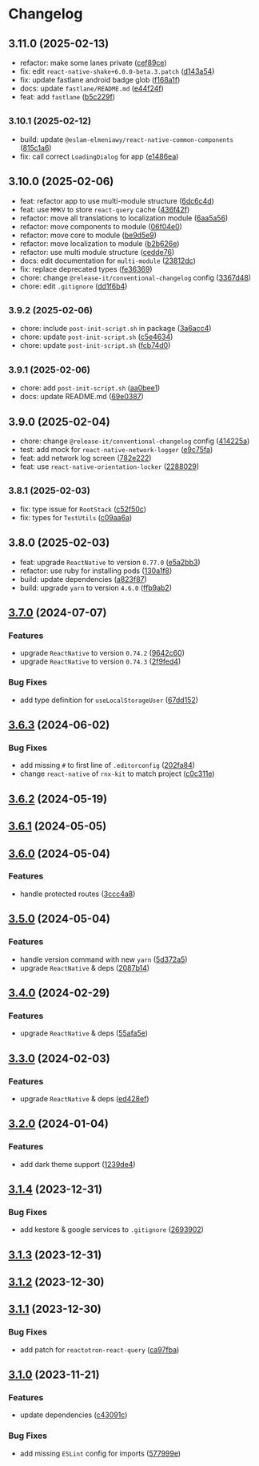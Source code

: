 # Changelog

## 3.11.0 (2025-02-13)

* refactor: make some lanes private ([cef89ce](https://github.com/EslamElMeniawy/react-native-temp/commit/cef89ce))
* fix: edit `react-native-shake+6.0.0-beta.3.patch` ([d143a54](https://github.com/EslamElMeniawy/react-native-temp/commit/d143a54))
* fix: update fastlane android badge glob ([f168a1f](https://github.com/EslamElMeniawy/react-native-temp/commit/f168a1f))
* docs: update `fastlane/README.md` ([e44f24f](https://github.com/EslamElMeniawy/react-native-temp/commit/e44f24f))
* feat: add `fastlane` ([b5c229f](https://github.com/EslamElMeniawy/react-native-temp/commit/b5c229f))

## <small>3.10.1 (2025-02-12)</small>

* build: update `@eslam-elmeniawy/react-native-common-components` ([815c1a6](https://github.com/EslamElMeniawy/react-native-temp/commit/815c1a6))
* fix: call correct `LoadingDialog` for app ([e1486ea](https://github.com/EslamElMeniawy/react-native-temp/commit/e1486ea))

## 3.10.0 (2025-02-06)

* feat: refactor app to use multi-module structure ([6dc6c4d](https://github.com/EslamElMeniawy/react-native-temp/commit/6dc6c4d))
* feat: use `MMKV` to store `react-query` cache ([436f42f](https://github.com/EslamElMeniawy/react-native-temp/commit/436f42f))
* refactor: move all translations to localization module ([6aa5a56](https://github.com/EslamElMeniawy/react-native-temp/commit/6aa5a56))
* refactor: move components to module ([06f04e0](https://github.com/EslamElMeniawy/react-native-temp/commit/06f04e0))
* refactor: move core to module ([be9d5e9](https://github.com/EslamElMeniawy/react-native-temp/commit/be9d5e9))
* refactor: move localization to module ([b2b626e](https://github.com/EslamElMeniawy/react-native-temp/commit/b2b626e))
* refactor: use multi module structure ([cedde76](https://github.com/EslamElMeniawy/react-native-temp/commit/cedde76))
* docs: edit documentation for `multi-module` ([23812dc](https://github.com/EslamElMeniawy/react-native-temp/commit/23812dc))
* fix: replace deprecated types ([fe36369](https://github.com/EslamElMeniawy/react-native-temp/commit/fe36369))
* chore: change `@release-it/conventional-changelog` config ([3367d48](https://github.com/EslamElMeniawy/react-native-temp/commit/3367d48))
* chore: edit `.gitignore` ([dd1f6b4](https://github.com/EslamElMeniawy/react-native-temp/commit/dd1f6b4))

## <small>3.9.2 (2025-02-06)</small>

* chore: include `post-init-script.sh` in package ([3a6acc4](https://github.com/EslamElMeniawy/react-native-temp/commit/3a6acc4))
* chore: update `post-init-script.sh` ([c5e4634](https://github.com/EslamElMeniawy/react-native-temp/commit/c5e4634))
* chore: update `post-init-script.sh` ([fcb74d0](https://github.com/EslamElMeniawy/react-native-temp/commit/fcb74d0))

## <small>3.9.1 (2025-02-06)</small>

* chore: add `post-init-script.sh` ([aa0bee1](https://github.com/EslamElMeniawy/react-native-temp/commit/aa0bee1))
* docs: update README.md ([69e0387](https://github.com/EslamElMeniawy/react-native-temp/commit/69e0387))

## 3.9.0 (2025-02-04)

* chore: change `@release-it/conventional-changelog` config ([414225a](https://github.com/EslamElMeniawy/react-native-temp/commit/414225a))
* test: add mock for `react-native-network-logger` ([e9c75fa](https://github.com/EslamElMeniawy/react-native-temp/commit/e9c75fa))
* feat: add network log screen ([782e222](https://github.com/EslamElMeniawy/react-native-temp/commit/782e222))
* feat: use `react-native-orientation-locker` ([2288029](https://github.com/EslamElMeniawy/react-native-temp/commit/2288029))

## <small>3.8.1 (2025-02-03)</small>

* fix: type issue for `RootStack` ([c52f50c](https://github.com/EslamElMeniawy/react-native-temp/commit/c52f50c))
* fix: types for `TestUtils` ([c09aa6a](https://github.com/EslamElMeniawy/react-native-temp/commit/c09aa6a))

## 3.8.0 (2025-02-03)

* feat: upgrade `ReactNative` to version `0.77.0` ([e5a2bb3](https://github.com/EslamElMeniawy/react-native-temp/commit/e5a2bb3))
* refactor: use ruby for installing pods ([130a1f8](https://github.com/EslamElMeniawy/react-native-temp/commit/130a1f8))
* build: update dependencies ([a823f87](https://github.com/EslamElMeniawy/react-native-temp/commit/a823f87))
* build: upgrade `yarn` to version `4.6.0` ([ffb9ab2](https://github.com/EslamElMeniawy/react-native-temp/commit/ffb9ab2))

## [3.7.0](https://github.com/EslamElMeniawy/react-native-temp/compare/v3.6.3...v3.7.0) (2024-07-07)


### Features

* upgrade `ReactNative` to version `0.74.2` ([9642c60](https://github.com/EslamElMeniawy/react-native-temp/commit/9642c60d64152c15df801a478c45d0d18e91446a))
* upgrade `ReactNative` to version `0.74.3` ([2f9fed4](https://github.com/EslamElMeniawy/react-native-temp/commit/2f9fed4dd879f14a6c824ae90ae92fe6089d7c11))


### Bug Fixes

* add type definition for `useLocalStorageUser` ([67dd152](https://github.com/EslamElMeniawy/react-native-temp/commit/67dd152ce2719bca4e0ded0d8150d20a1ccf2d81))

## [3.6.3](https://github.com/EslamElMeniawy/react-native-temp/compare/v3.6.2...v3.6.3) (2024-06-02)


### Bug Fixes

* add missing `#` to first line of `.editorconfig` ([202fa84](https://github.com/EslamElMeniawy/react-native-temp/commit/202fa84c37a63b090b99d8163c23dd61ae64ce68))
* change `react-native` of `rnx-kit` to match project ([c0c311e](https://github.com/EslamElMeniawy/react-native-temp/commit/c0c311e59992c157d08881acff316c8193bec7e2))

## [3.6.2](https://github.com/EslamElMeniawy/react-native-temp/compare/v3.6.1...v3.6.2) (2024-05-19)

## [3.6.1](https://github.com/EslamElMeniawy/react-native-temp/compare/v3.6.0...v3.6.1) (2024-05-05)

## [3.6.0](https://github.com/EslamElMeniawy/react-native-temp/compare/v3.5.0...v3.6.0) (2024-05-04)


### Features

* handle protected routes ([3ccc4a8](https://github.com/EslamElMeniawy/react-native-temp/commit/3ccc4a8342d208dd7b03b1af0289a74e13039842))

## [3.5.0](https://github.com/EslamElMeniawy/react-native-temp/compare/v3.4.0...v3.5.0) (2024-05-04)


### Features

* handle version command with new `yarn` ([5d372a5](https://github.com/EslamElMeniawy/react-native-temp/commit/5d372a5ca5eab35fd32b6c4a3d276419d28e168b))
* upgrade `ReactNative` & deps ([2087b14](https://github.com/EslamElMeniawy/react-native-temp/commit/2087b14c73107d4af8c3c628b7b5f4e1ecc57264))

## [3.4.0](https://github.com/EslamElMeniawy/react-native-temp/compare/v3.3.0...v3.4.0) (2024-02-29)


### Features

* upgrade `ReactNative` & deps ([55afa5e](https://github.com/EslamElMeniawy/react-native-temp/commit/55afa5e0eb70e5a756376aebf2d6c5d96aaa6fb8))

## [3.3.0](https://github.com/EslamElMeniawy/react-native-temp/compare/v3.2.0...v3.3.0) (2024-02-03)


### Features

* upgrade `ReactNative` & deps ([ed428ef](https://github.com/EslamElMeniawy/react-native-temp/commit/ed428ef421d6960f4a1ecb91eb51809b6c41758a))

## [3.2.0](https://github.com/EslamElMeniawy/react-native-temp/compare/v3.1.4...v3.2.0) (2024-01-04)


### Features

* add dark theme support ([1239de4](https://github.com/EslamElMeniawy/react-native-temp/commit/1239de44d9b31b835549d396e1ebc3c19e844381))

## [3.1.4](https://github.com/EslamElMeniawy/react-native-temp/compare/v3.1.3...v3.1.4) (2023-12-31)


### Bug Fixes

* add kestore & google services to `.gitignore` ([2693902](https://github.com/EslamElMeniawy/react-native-temp/commit/2693902b35959b034704aa612144f3eabf548e38))

## [3.1.3](https://github.com/EslamElMeniawy/react-native-temp/compare/v3.1.2...v3.1.3) (2023-12-31)

## [3.1.2](https://github.com/EslamElMeniawy/react-native-temp/compare/v3.1.1...v3.1.2) (2023-12-30)

## [3.1.1](https://github.com/EslamElMeniawy/react-native-temp/compare/v0.0.2-alpha.0...v3.1.1) (2023-12-30)


### Bug Fixes

* add patch for `reactotron-react-query` ([ca97fba](https://github.com/EslamElMeniawy/react-native-temp/commit/ca97fba474e6fc753d2012e55b24066560f8b416))

## [3.1.0](https://github.com/EslamElMeniawy/react-native-temp/compare/v3.0.0...v3.1.0) (2023-11-21)


### Features

* update dependencies ([c43091c](https://github.com/EslamElMeniawy/react-native-temp/commit/c43091c3ac03de12233c8d88f4ddf2afbaa53b79))


### Bug Fixes

* add missing `ESLint` config for imports ([577999e](https://github.com/EslamElMeniawy/react-native-temp/commit/577999e755247afb9fe9b6ae71eeaffeeda06f81))
